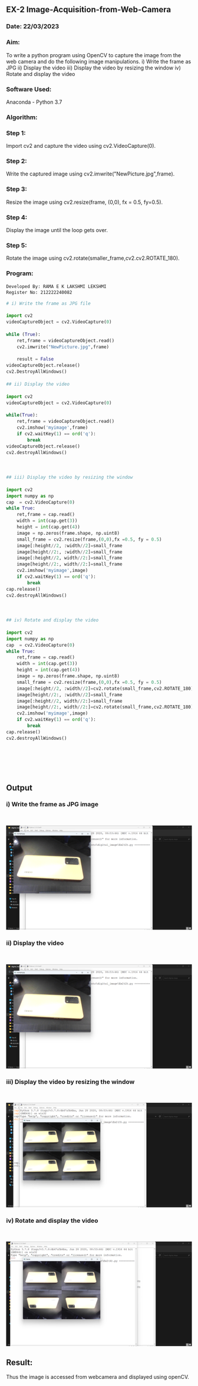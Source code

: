 ## EX-2  Image-Acquisition-from-Web-Camera
### Date: 22/03/2023
### Aim:
 To write a python program using OpenCV to capture the image from the web camera and do the following image manipulations.
i) Write the frame as JPG 
ii) Display the video 
iii) Display the video by resizing the window
iv) Rotate and display the video

### Software Used:
Anaconda - Python 3.7
### Algorithm:
### Step 1:
Import cv2 and capture the video using cv2.VideoCapture(0).
### Step 2:
Write the captured image using cv2.imwrite("NewPicture.jpg",frame).
### Step 3:
Resize the image using cv2.resize(frame, (0,0), fx = 0.5, fy=0.5).
### Step 4:
Display the image until the loop gets over.
### Step 5:
Rotate the image using cv2.rotate(smaller_frame,cv2.cv2.ROTATE_180).

### Program:
```
Developed By: RAMA E K LAKSHMI LEKSHMI
Register No: 212222240082
```
```py
# i) Write the frame as JPG file

import cv2
videoCaptureObject = cv2.VideoCapture(0)

while (True):
    ret,frame = videoCaptureObject.read()
    cv2.imwrite("NewPicture.jpg",frame)
    
    result = False
videoCaptureObject.release()
cv2.DestroyAllWindows()

## ii) Display the video

import cv2
videoCaptureObject = cv2.VideoCapture(0)

while(True):
    ret,frame = videoCaptureObject.read()
    cv2.imshow('myimage',frame)
    if cv2.waitKey(1) == ord('q'):
        break
videoCaptureObject.release()
cv2.destroyAllWindows()



## iii) Display the video by resizing the window

import cv2
import numpy as np
cap  = cv2.VideoCapture(0)
while True:
    ret,frame = cap.read()
    width = int(cap.get(3))
    height = int(cap.get(4))
    image = np.zeros(frame.shape, np.uint8)
    small_frame = cv2.resize(frame,(0,0),fx =0.5, fy = 0.5)
    image[:height//2, :width//2]=small_frame
    image[height//2:, :width//2]=small_frame
    image[:height//2, width//2:]=small_frame
    image[height//2:, width//2:]=small_frame
    cv2.imshow('myimage',image)
    if cv2.waitKey(1) == ord('q'):
        break
cap.release()
cv2.destroyAllWindows()



## iv) Rotate and display the video

import cv2
import numpy as np
cap  = cv2.VideoCapture(0)
while True:
    ret,frame = cap.read()
    width = int(cap.get(3))
    height = int(cap.get(4))
    image = np.zeros(frame.shape, np.uint8)
    small_frame = cv2.resize(frame,(0,0),fx =0.5, fy = 0.5)
    image[:height//2, :width//2]=cv2.rotate(small_frame,cv2.ROTATE_180)
    image[height//2:, :width//2]=small_frame
    image[:height//2, width//2:]=small_frame
    image[height//2:, width//2:]=cv2.rotate(small_frame,cv2.ROTATE_180)
    cv2.imshow('myimage',image)
    if cv2.waitKey(1) == ord('q'):
        break
cap.release()
cv2.destroyAllWindows()







```
## Output

### i) Write the frame as JPG image
</br>

![](s1.png)
</br>


### ii) Display the video
</br>

![](s1.png)
</br>


### iii) Display the video by resizing the window
</br>

![](s3.png)
</br>



### iv) Rotate and display the video
</br>

![](s4.png)
</br>





## Result:
Thus the image is accessed from webcamera and displayed using openCV.
